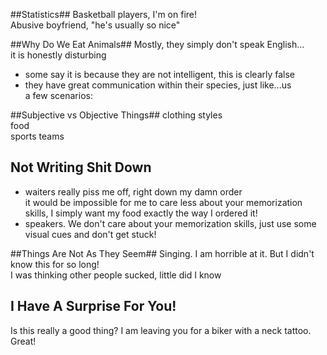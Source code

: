 ##Statistics##
Basketball players, I'm on fire!  
Abusive boyfriend, "he's usually so nice"  

##Why Do We Eat Animals##
Mostly, they simply don't speak English...   
it is honestly disturbing  
 - some say it is because they are not intelligent, this is clearly false  
 - they have great communication within their species, just like...us  
a few scenarios:

##Subjective vs Objective Things##
clothing styles  
food  
sports teams  

## Not Writing Shit Down ##
 - waiters really piss me off, right down my damn order  
it would be impossible for me to care less about your memorization
skills, I simply want my food exactly the way I ordered it! 
 - speakers. We don't care about your memorization skills, just use some
   visual cues and don't get stuck!

##Things Are Not As They Seem##
Singing. I am horrible at it. But I didn't know this for so long!  
I was thinking other people sucked, little did I know  

## I Have A Surprise For You! ##
Is this really a good thing? 
I am leaving you for a biker with a neck tattoo. Great!


 
